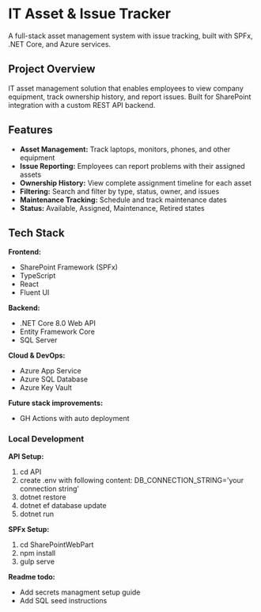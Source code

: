 # IT Asset & Issue Tracker

A full-stack asset management system with issue tracking, built with SPFx, .NET Core, and Azure services.

## Project Overview

IT asset management solution that enables employees to view company equipment, track ownership history, and report issues. Built for SharePoint integration with a custom REST API backend.

## Features

- **Asset Management:** Track laptops, monitors, phones, and other equipment
- **Issue Reporting:** Employees can report problems with their assigned assets
- **Ownership History:** View complete assignment timeline for each asset
- **Filtering:** Search and filter by type, status, owner, and issues
- **Maintenance Tracking:** Schedule and track maintenance dates
- **Status:** Available, Assigned, Maintenance, Retired states

## Tech Stack

**Frontend:**
- SharePoint Framework (SPFx)
- TypeScript
- React
- Fluent UI

**Backend:**
- .NET Core 8.0 Web API
- Entity Framework Core
- SQL Server

**Cloud & DevOps:**
- Azure App Service
- Azure SQL Database
- Azure Key Vault

**Future stack improvements:**
- GH Actions with auto deployment

### Local Development

**API Setup:**
1. cd API
2. create .env with following content: DB_CONNECTION_STRING='your connection string'
2. dotnet restore
3. dotnet ef database update
4. dotnet run

**SPFx Setup:**
1. cd SharePointWebPart
2. npm install
3. gulp serve

**Readme todo:**
- Add secrets managment setup guide
- Add SQL seed instructions